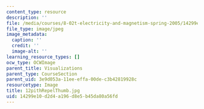 ```yaml
---
content_type: resource
description: ''
file: /media/courses/8-02t-electricity-and-magnetism-spring-2005/14299e10d2d4a196d8e5b45da80a56fd_12pithRepelThumb.jpg
file_type: image/jpeg
image_metadata:
  caption: ''
  credit: ''
  image-alt: ''
learning_resource_types: []
ocw_type: OCWImage
parent_title: Visualizations
parent_type: CourseSection
parent_uid: 3e9d053a-11ee-effa-00de-c3b42819928c
resourcetype: Image
title: 12pithRepelThumb.jpg
uid: 14299e10-d2d4-a196-d8e5-b45da80a56fd
---
```

